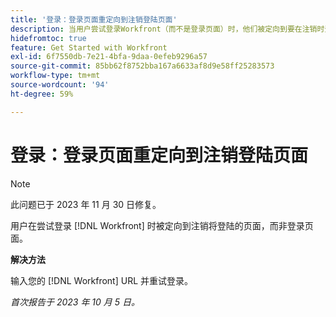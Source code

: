 ```yaml
---
title: '登录：登录页面重定向到注销登陆页面'
description: 当用户尝试登录Workfront（而不是登录页面）时，他们被定向到要在注销时登陆的页面。
hidefromtoc: true
feature: Get Started with Workfront
exl-id: 6f7550db-7e21-4bfa-9daa-0efeb9296a57
source-git-commit: 85bb62f8752bba167a6633af8d9e58ff25283573
workflow-type: tm+mt
source-wordcount: '94'
ht-degree: 59%

---
```


# 登录：登录页面重定向到注销登陆页面

>[!NOTE]
>
>此问题已于 2023 年 11 月 30 日修复。

用户在尝试登录 [!DNL Workfront] 时被定向到注销将登陆的页面，而非登录页面。

**解决方法**

输入您的 [!DNL Workfront] URL 并重试登录。

_首次报告于 2023 年 10 月 5 日。_
